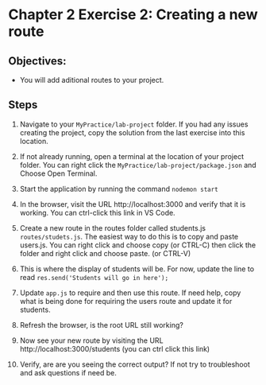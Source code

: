 # Chapter 2 Exercise 2: Creating a new route
## Objectives:
* You will add aditional routes to your project. 

## Steps

1. Navigate to your `MyPractice/lab-project` folder. If you had any issues creating the project, copy the solution from the last exercise into this location.

1. If not already running, open a terminal at the location of your project folder. You can right click the `MyPractice/lab-project/package.json` and Choose Open Terminal.

1. Start the application by running the command  `nodemon start` 

1. In the browser, visit the URL http://localhost:3000 and verify that it is working. You can ctrl-click this link in VS Code. 

1.  Create a new route in the routes folder called students.js `routes/studets.js`. The easiest way to do this is to copy and paste users.js. You can right click and choose copy (or CTRL-C) then click the folder and right click and choose paste. (or CTRL-V)

1. This is where the display of students will be. 
For now, update the line to read 
`res.send('Students will go in here');`

1. Update `app.js` to require and then use this route. If need help, copy what is being done for requiring the users route and update it for students.

1. Refresh the browser, is the root URL still working?

1. Now see your new route by visiting the URL http://localhost:3000/students (you can ctrl click this link)

1. Verify, are are you seeing the correct output? If not try to troubleshoot and ask questions if need be.


